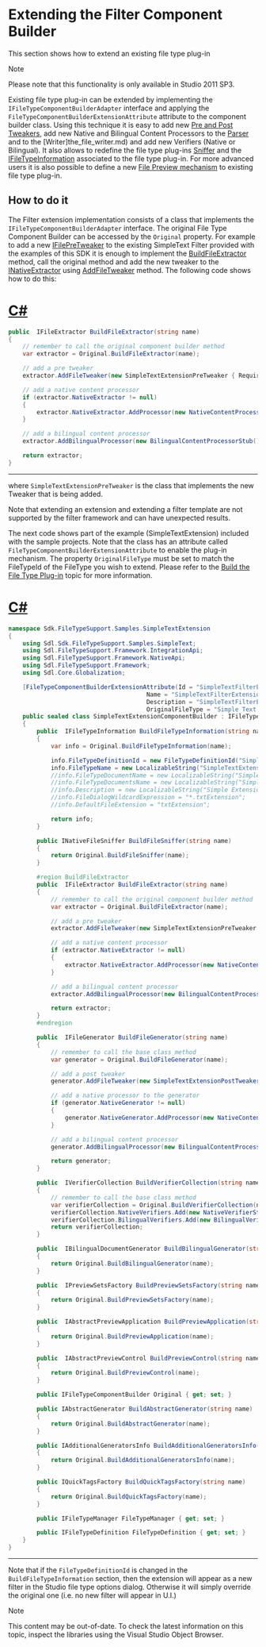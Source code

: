 Extending the Filter Component Builder
===
This section shows how to extend an existing file type plug-in

>[!NOTE]
>
>Please note that this functionality is only available in Studio 2011 SP3.

Existing file type plug-in can be extended by implementing the ```IFileTypeComponentBuilderAdapter``` interface and applying the ```FileTypeComponentBuilderExtensionAttribute``` attribute to the component builder class. Using this technique it is easy to add new [Pre and Post Tweakers](native_file_tweakers.md), add new Native and Bilingual Content Processors to the [Parser](the_file_parser.md) and to the [Writer]the_file_writer.md) and add new Verifiers (Native or Bilingual). It also allows to redefine the file type plug-ins [Sniffer](the_file_sniffer.md) and the [IFileTypeInformation](../../api/filetypesupport/Sdl.FileTypeSupport.Framework.IntegrationApi.IFileTypeInformation.yml) associated to the file type plug-in. For more advanced users it is also possible to define a new [File Preview mechanism](the_filter_preview.md) to existing file type plug-in.

How to do it
--

The Filter extension implementation consists of a class that implements the ```IFileTypeComponentBuilderAdapter``` interface. The original File Type Component Builder can be accessed by the ```Original``` property. For example to add a new [IFilePreTweaker](../../api/filetypesupport/Sdl.FileTypeSupport.Framework.NativeApi.IFilePreTweaker.yml) to the existing SimpleText Filter provided with the examples of this SDK it is enough to implement the [BuildFileExtractor](../../api/filetypesupport/Sdl.FileTypeSupport.Framework.IntegrationApi.DynamicFilterComponentBuilder.yml#Sdl_FileTypeSupport_Framework_IntegrationApi_DynamicFilterComponentBuilder_BuildFileExtractor_System_String_) method, call the original method and add the new tweaker to the [INativeExtractor](../../api/filetypesupport/Sdl.FileTypeSupport.Framework.NativeApi.INativeExtractor.yml) using [AddFileTweaker](../../api/filetypesupport/Sdl.FileTypeSupport.Framework.IntegrationApi.IFileExtractor.yml#Sdl_FileTypeSupport_Framework_IntegrationApi_IFileExtractor_AddFileTweaker_Sdl_FileTypeSupport_Framework_NativeApi_IFilePreTweaker_) method. The following code shows how to do this:

# [C#](#tab/tabid-1)
```cs
public  IFileExtractor BuildFileExtractor(string name)
{
    // remember to call the original component builder method
    var extractor = Original.BuildFileExtractor(name);

    // add a pre tweaker
    extractor.AddFileTweaker(new SimpleTextExtensionPreTweaker { RequireValidEncoding = false });

    // add a native content processor
    if (extractor.NativeExtractor != null)
    {
        extractor.NativeExtractor.AddProcessor(new NativeContentProcessorStub());
    }

    // add a bilingual content processor
    extractor.AddBilingualProcessor(new BilingualContentProcessorStub());

    return extractor;
}
```
***

where ```SimpleTextExtensionPreTweaker``` is the class that implements the new Tweaker that is being added.

Note that extending an extension and extending a filter template are not supported by the filter framework and can have unexpected results.

The next code shows part of the example (SimpleTextExtension) included with the sample projects. Note that the class has an attribute called ```FileTypeComponentBuilderExtensionAttribute``` to enable the plug-in mechanism. The property ```OriginalFileType``` must be set to match the FileTypeId of the FileType you wish to extend. Please refer to the [Build the File Type Plug-in](build_the_file_type_plug_in.md) topic for more information.

# [C#](#tab/tabid-2)
```cs
namespace Sdk.FileTypeSupport.Samples.SimpleTextExtension
{
    using Sdl.Sdk.FileTypeSupport.Samples.SimpleText;
    using Sdl.FileTypeSupport.Framework.IntegrationApi;
    using Sdl.FileTypeSupport.Framework.NativeApi;
    using Sdl.FileTypeSupport.Framework;
    using Sdl.Core.Globalization;

    [FileTypeComponentBuilderExtensionAttribute(Id = "SimpleTextFilterExtension_Id",
                                       Name = "SimpleTextFilterExtension_Name",
                                       Description = "SimpleTextFilterExtension_Description",
                                       OriginalFileType = "Simple Text Filter 1.0.0.0")]
    public sealed class SimpleTextExtensionComponentBuilder : IFileTypeComponentBuilderAdapter
    {
        public  IFileTypeInformation BuildFileTypeInformation(string name)
        {
            var info = Original.BuildFileTypeInformation(name);

            info.FileTypeDefinitionId = new FileTypeDefinitionId("SimpleTextExtension 1.0.0.0");
            info.FileTypeName = new LocalizableString("SimpleTextExtension");
            //info.FileTypeDocumentName = new LocalizableString("SimpleTextExtension");
            //info.FileTypeDocumentsName = new LocalizableString("SimpleTextExtensions");
            //info.Description = new LocalizableString("Simple Extension Filter");
            //info.FileDialogWildcardExpression = "*.txtExtension";
            //info.DefaultFileExtension = "txtExtension";

            return info;
        }

        public INativeFileSniffer BuildFileSniffer(string name)
        {
            return Original.BuildFileSniffer(name);
        }

        #region BuildFileExtractor
        public  IFileExtractor BuildFileExtractor(string name)
        {
            // remember to call the original component builder method
            var extractor = Original.BuildFileExtractor(name);

            // add a pre tweaker
            extractor.AddFileTweaker(new SimpleTextExtensionPreTweaker { RequireValidEncoding = false });

            // add a native content processor
            if (extractor.NativeExtractor != null)
            {
                extractor.NativeExtractor.AddProcessor(new NativeContentProcessorStub());
            }

            // add a bilingual content processor
            extractor.AddBilingualProcessor(new BilingualContentProcessorStub());

            return extractor;
        }
        #endregion

        public  IFileGenerator BuildFileGenerator(string name)
        {
            // remember to call the base class method
            var generator = Original.BuildFileGenerator(name);

            // add a post tweaker
            generator.AddFileTweaker(new SimpleTextExtensionPostTweaker() { RequireValidEncoding = false });

            // add a native processor to the generator
            if (generator.NativeGenerator != null)
            {
                generator.NativeGenerator.AddProcessor(new NativeContentProcessorStub());
            }

            // add a bilingual content processor
            generator.AddBilingualProcessor(new BilingualContentProcessorStub());

            return generator;
        }

        public  IVerifierCollection BuildVerifierCollection(string name)
        {
            // remember to call the base class method
            var verifierCollection = Original.BuildVerifierCollection(name);
            verifierCollection.NativeVerifiers.Add(new NativeVerifierStub());
            verifierCollection.BilingualVerifiers.Add(new BilingualVerifierStub());
            return verifierCollection;
        }

        public  IBilingualDocumentGenerator BuildBilingualGenerator(string name)
        {
            return Original.BuildBilingualGenerator(name);
        }

        public  IPreviewSetsFactory BuildPreviewSetsFactory(string name)
        {
            return Original.BuildPreviewSetsFactory(name);
        }

        public  IAbstractPreviewApplication BuildPreviewApplication(string name)
        {
            return Original.BuildPreviewApplication(name);
        }

        public  IAbstractPreviewControl BuildPreviewControl(string name)
        {
            return Original.BuildPreviewControl(name);
        }

        public IFileTypeComponentBuilder Original { get; set; }

        public IAbstractGenerator BuildAbstractGenerator(string name)
        {
            return Original.BuildAbstractGenerator(name);
        }

        public IAdditionalGeneratorsInfo BuildAdditionalGeneratorsInfo(string name)
        {
            return Original.BuildAdditionalGeneratorsInfo(name);
        }

        public IQuickTagsFactory BuildQuickTagsFactory(string name)
        {
            return Original.BuildQuickTagsFactory(name);
        }

        public IFileTypeManager FileTypeManager { get; set; }

        public IFileTypeDefinition FileTypeDefinition { get; set; }
    }
}
```
***

Note that if the ```FileTypeDefinitionId``` is changed in the ```BuildFileTypeInformation``` section, then the extension will appear as a new filter in the Studio file type options dialog. Otherwise it will simply override the original one (i.e. no new filter will appear in U.I.)

>[!NOTE]
>
> This content may be out-of-date. To check the latest information on this topic, inspect the libraries using the Visual Studio Object Browser.